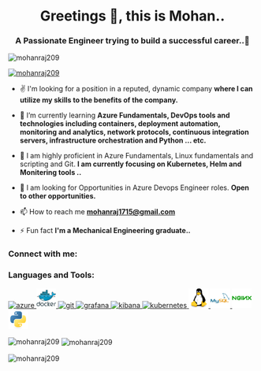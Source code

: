 <h1 align="center">Greetings 🙏, this is Mohan..</h1>
<h3 align="center">A Passionate Engineer trying to build a successful career..👊</h3>

<p align="left"> <img src="https://komarev.com/ghpvc/?username=mohanraj209&label=Profile%20views&color=0e75b6&style=flat" alt="mohanraj209" /> </p>

<p align="left"> <a href="https://github.com/ryo-ma/github-profile-trophy"><img src="https://github-profile-trophy.vercel.app/?username=mohanraj209" alt="mohanraj209" /></a> </p>

- ✌️ I'm looking for a position in a reputed, dynamic company **where I can utilize my skills to the benefits of the company.**

- 🌱 I’m currently learning **Azure Fundamentals, DevOps tools and technologies including containers, deployment automation, monitoring and analytics, network               protocols, continuous integration servers, infrastructure orchestration and Python ... etc.**

- 🤝 I am highly proficient in Azure Fundamentals, Linux fundamentals and scripting and Git. **I am currently focusing on Kubernetes, Helm and Monitering tools ..**

- 🔎 I am looking for Opportunities in Azure Devops Engineer roles. **Open to other opportunities.**

- 📫 How to reach me **mohanraj1715@gmail.com**

- ⚡ Fun fact **I'm a Mechanical Engineering graduate..**

<h3 align="left">Connect with me:</h3>
<p align="left">
</p>

<h3 align="left">Languages and Tools:</h3>
<p align="left"> <a href="https://azure.microsoft.com/en-in/" target="_blank" rel="noreferrer"> <img src="https://www.vectorlogo.zone/logos/microsoft_azure/microsoft_azure-icon.svg" alt="azure" width="40" height="40"/> </a> <a href="https://www.docker.com/" target="_blank" rel="noreferrer"> <img src="https://raw.githubusercontent.com/devicons/devicon/master/icons/docker/docker-original-wordmark.svg" alt="docker" width="40" height="40"/> </a> <a href="https://git-scm.com/" target="_blank" rel="noreferrer"> <img src="https://www.vectorlogo.zone/logos/git-scm/git-scm-icon.svg" alt="git" width="40" height="40"/> </a> <a href="https://grafana.com" target="_blank" rel="noreferrer"> <img src="https://www.vectorlogo.zone/logos/grafana/grafana-icon.svg" alt="grafana" width="40" height="40"/> </a> <a href="https://www.elastic.co/kibana" target="_blank" rel="noreferrer"> <img src="https://www.vectorlogo.zone/logos/elasticco_kibana/elasticco_kibana-icon.svg" alt="kibana" width="40" height="40"/> </a> <a href="https://kubernetes.io" target="_blank" rel="noreferrer"> <img src="https://www.vectorlogo.zone/logos/kubernetes/kubernetes-icon.svg" alt="kubernetes" width="40" height="40"/> </a> <a href="https://www.linux.org/" target="_blank" rel="noreferrer"> <img src="https://raw.githubusercontent.com/devicons/devicon/master/icons/linux/linux-original.svg" alt="linux" width="40" height="40"/> </a> <a href="https://www.mysql.com/" target="_blank" rel="noreferrer"> <img src="https://raw.githubusercontent.com/devicons/devicon/master/icons/mysql/mysql-original-wordmark.svg" alt="mysql" width="40" height="40"/> </a> <a href="https://www.nginx.com" target="_blank" rel="noreferrer"> <img src="https://raw.githubusercontent.com/devicons/devicon/master/icons/nginx/nginx-original.svg" alt="nginx" width="40" height="40"/> </a> <a href="https://www.python.org" target="_blank" rel="noreferrer"> <img src="https://raw.githubusercontent.com/devicons/devicon/master/icons/python/python-original.svg" alt="python" width="40" height="40"/> </a> </p>

<p><img align="left" src="https://github-readme-stats.vercel.app/api/top-langs?username=mohanraj209&show_icons=true&locale=en&layout=compact" alt="mohanraj209" /></p>

<p>&nbsp;<img align="center" src="https://github-readme-stats.vercel.app/api?username=mohanraj209&show_icons=true&locale=en" alt="mohanraj209" /></p>

<p><img align="center" src="https://github-readme-streak-stats.herokuapp.com/?user=mohanraj209&" alt="mohanraj209" /></p>
